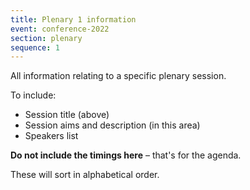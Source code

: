 ```yaml
---
title: Plenary 1 information
event: conference-2022
section: plenary
sequence: 1
---
```


All information relating to a specific plenary session.

To include:

- Session title (above)
- Session aims and description (in this area)
- Speakers list

**Do not include the timings here** – that's for the agenda.

These will sort in alphabetical order.